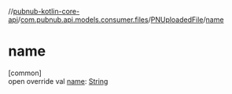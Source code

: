 //[pubnub-kotlin-core-api](../../../index.md)/[com.pubnub.api.models.consumer.files](../index.md)/[PNUploadedFile](index.md)/[name](name.md)

# name

[common]\
open override val [name](name.md): [String](https://kotlinlang.org/api/core/kotlin-stdlib/kotlin/-string/index.html)
